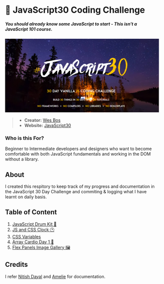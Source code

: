 # 🍦 JavaScript30 Coding Challenge
##### You should already know some JavaScript to start - This isn't a JavaScript 101 course.
![JavaScript30](./The%2030%20Projects/images/JavaScript30.PNG)

> - **Creator:** [Wes Bos](https://github.com/wesbos)
> - **Website:** [JavaScript30](https://javascript30.com/)

### Who is this For?
Beginner to Intermediate developers and designers who want to become comfortable with both JavaScript fundamentals and working in the DOM without a library.

## About
I created this respitory to keep track of my progress and documentation in the JavaScript 30 Day Challenge and commiting & logging what I have learnt on daily basis.


## Table of Content

1. [JavaScript Drum Kit 🥁](https://github.com/Mitzelldone/JavaScript30/tree/main/The%2030%20Projects/01%20-%20JavaScript%20Drum%20Kit)
2. [JS and CSS Clock 🕑](https://github.com/Mitzelldone/JavaScript30/tree/main/The%2030%20Projects/02%20-%20JS%20and%20CSS%20Clock)
3. [CSS Variables](https://github.com/Mitzelldone/JavaScript30/tree/main/The%2030%20Projects/03%20-%20CSS%20Variables)
4. [Array Cardio Day 1 💪](https://github.com/Mitzelldone/JavaScript30/tree/main/The%2030%20Projects/04%20-%20Array%20Cardio%20Day%201)
5. [Flex Panels Image Gallery 🖼️](https://github.com/Mitzelldone/JavaScript30/tree/main/The%2030%20Projects/05%20-%20Flex%20Panel%20Gallery)
## Credits
I refer [Nitish Dayal](https://github.com/nitishdayal/JavaScript30) and [Amelie](https://github.com/amelieyeh/JS30) for documentation.
